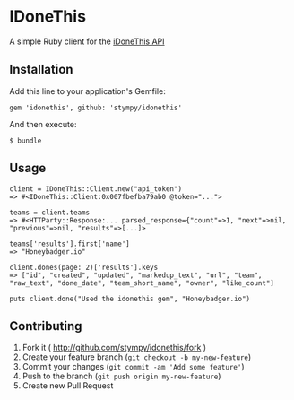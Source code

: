 # IDoneThis

A simple Ruby client for the [iDoneThis API](https://idonethis.com/api/)

## Installation

Add this line to your application's Gemfile:

    gem 'idonethis', github: 'stympy/idonethis'

And then execute:

    $ bundle

## Usage

```
client = IDoneThis::Client.new("api_token")
=> #<IDoneThis::Client:0x007fbefba79ab0 @token="...">

teams = client.teams
=> #<HTTParty::Response:... parsed_response={"count"=>1, "next"=>nil, "previous"=>nil, "results"=>[...]>

teams['results'].first['name']
=> "Honeybadger.io"

client.dones(page: 2)['results'].keys
=> ["id", "created", "updated", "markedup_text", "url", "team", "raw_text", "done_date", "team_short_name", "owner", "like_count"]

puts client.done("Used the idonethis gem", "Honeybadger.io")
```

## Contributing

1. Fork it ( http://github.com/stympy/idonethis/fork )
2. Create your feature branch (`git checkout -b my-new-feature`)
3. Commit your changes (`git commit -am 'Add some feature'`)
4. Push to the branch (`git push origin my-new-feature`)
5. Create new Pull Request
